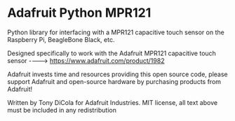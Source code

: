 Adafruit Python MPR121
=======================

Python library for interfacing with a MPR121 capacitive touch sensor on the Raspberry Pi, BeagleBone Black, etc.

Designed specifically to work with the Adafruit MPR121 capacitive touch sensor ----> https://www.adafruit.com/product/1982

Adafruit invests time and resources providing this open source code, please support Adafruit and open-source hardware by purchasing products from Adafruit!

Written by Tony DiCola for Adafruit Industries.
MIT license, all text above must be included in any redistribution
